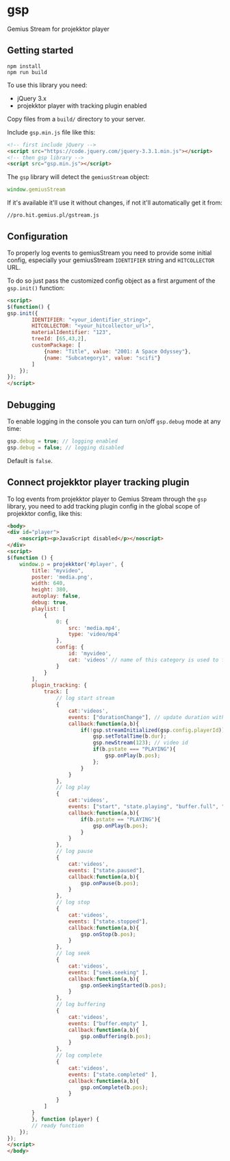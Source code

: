 # gsp
Gemius Stream for projekktor player

## Getting started
```
npm install
npm run build
```

To use this library you need:
- jQuery 3.x
- projekktor player with tracking plugin enabled

Copy files from a `build/` directory to your server.

Include `gsp.min.js` file like this:
```html
<!-- first include jQuery -->
<script src="https://code.jquery.com/jquery-3.3.1.min.js"></script>
<!-- then gsp library -->
<script src="gsp.min.js"></script>
```

The `gsp` library will detect the `gemiusStream` object:
```js
window.gemiusStream
```
If it's available it'll use it without changes, if not it'll automatically get it from:
```
//pro.hit.gemius.pl/gstream.js
```

## Configuration

To properly log events to gemiusStream you need to provide some initial config, especially your gemiusStream `IDENTIFIER` string and `HITCOLLECTOR` URL.

To do so just pass the customized config object as a first argument of the `gsp.init()` function:

```html
<script>
$(function() {
gsp.init({
        IDENTIFIER: "<your_identifier_string>",
        HITCOLLECTOR: "<your_hitcollector_url>",
        materialIdentifier: "123",
        treeId: [65,43,2],
        customPackage: [
            {name: "Title", value: "2001: A Space Odyssey"},
            {name: "Subcategory1", value: "scifi"}
        ]
    });
});
</script>
```

## Debugging

To enable logging in the console you can turn on/off `gsp.debug` mode at any time:
```js
gsp.debug = true; // logging enabled
gsp.debug = false; // logging disabled
```
Default is `false`.

## Connect projekktor player tracking plugin

To log events from projekktor player to Gemius Stream through the `gsp` library, you need to add tracking plugin config in the global scope of projekktor config, like this:

```html
<body>
<div id="player">
    <noscript><p>JavaScript disabled</p></noscript>
</div>
<script>
$(function () {
    window.p = projekktor('#player', {
        title: "myvideo",
        poster: 'media.png',
        width: 640,
        height: 380,
        autoplay: false,
        debug: true,
        playlist: [
            {
                0: {
                    src: 'media.mp4',
                    type: 'video/mp4'
                },
                config: {
                    id: 'myvideo',
                    cat: 'videos' // name of this category is used to filter e.g. main video from ads
                }
            }
        ],
        plugin_tracking: {
            track: [
                // log start stream
                {
                    cat:'videos',
                    events: ["durationChange"], // update duration with value from video metadata
                    callback:function(a,b){
                        if(!gsp.streamInitialized(gsp.config.playerId)){
                            gsp.setTotalTime(b.dur);
                            gsp.newStream(123); // video id
                            if(b.pstate === "PLAYING"){
                                gsp.onPlay(b.pos);
                            };
                        }
                    }
                },
                // log play
                {
                    cat:'videos',
                    events: ["start", "state.playing", "buffer.full", "seek.seeked"],
                    callback:function(a,b){
                        if(b.pstate == "PLAYING"){
                            gsp.onPlay(b.pos);
                        }
                    }
                },
                // log pause
                {
                    cat:'videos',
                    events: ["state.paused"],
                    callback:function(a,b){
                        gsp.onPause(b.pos);
                    }
                },
                // log stop
                {
                    cat:'videos',
                    events: ["state.stopped"],
                    callback:function(a,b){
                        gsp.onStop(b.pos);
                    }
                },
                // log seek
                {
                    cat:'videos',
                    events: ["seek.seeking" ],
                    callback:function(a,b){
                        gsp.onSeekingStarted(b.pos);
                    }
                },
                // log buffering
                {
                    cat:'videos',
                    events: ["buffer.empty" ],
                    callback:function(a,b){
                        gsp.onBuffering(b.pos);
                    }
                },
                // log complete
                {
                    cat:'videos',
                    events: ["state.completed" ],
                    callback:function(a,b){
                        gsp.onComplete(b.pos);
                    }
                }
            ]
        }
        }, function (player) {
        // ready function
    });
});
</script>
</body>
```